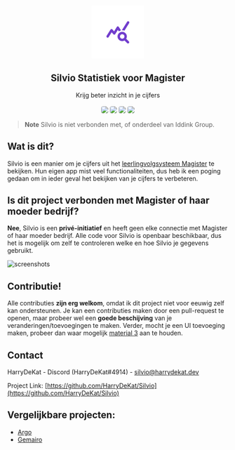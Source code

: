 <div align="center">
  <a href="https://github.com/HarryDeKat/Silvio">
    <img src="/android/app/src/main/res/mipmap-xxxhdpi/ic_launcher_foreground.png" alt="Logo" width="120" height="120">
  </a>

  <h2 align="center">Silvio Statistiek voor Magister</h3>

  <p align="center">
    Krijg beter inzicht in je cijfers
    <br><br>
    <a href="https://flutter.dev/"><img style="border-radius: 4px;" src="https://img.shields.io/badge/Flutter-02569B?style=for-the-badge&amp;logo=flutter&amp;logoColor=white"></a>
    <a href="https://apps.apple.com/us/app/silvio-voor-magister/id6449495003"><img style="border-radius: 4px;"src="https://img.shields.io/badge/App_Store-0D96F6?style=for-the-badge&amp;logo=app-store&amp;logoColor=white"></a>
    <a href="https://play.google.com/store/apps/details?id=dev.harrydekat.silvio"><img style="border-radius: 4px;" src="https://img.shields.io/badge/Google_Play-414141?style=for-the-badge&amp;logo=google-play&amp;logoColor=white"></a>
    <a href="https://github.com/HarryDeKat/Silvio/issues/new/choose"><img style="border-radius: 4px;" src="https://img.shields.io/badge/Maak%20een%20suggestie-713DCD.svg?style=for-the-badge&amp;logo=github&amp;logoColor=white"></a>
  </p>
</div>

> **Note**
> Silvio is niet verbonden met, of onderdeel van Iddink Group.

## Wat is dit?

Silvio is een manier om je cijfers uit het [leerlingvolgsysteem Magister](https://magister.nl) te bekijken. Hun eigen app mist veel functionaliteiten, dus heb ik een poging gedaan om in ieder geval het bekijken van je cijfers te verbeteren. 

## Is dit project verbonden met Magister of haar moeder bedrijf?

**Nee**, Silvio is een **privé-initiatief** en heeft geen elke connectie met Magister of haar moeder bedrijf. Alle code voor Silvio is openbaar beschikbaar, dus het is mogelijk om zelf te controleren welke en hoe Silvio je gegevens gebruikt. 

![screenshots](https://github.com/HarryDeKat/Silvio/assets/96647011/b8a7b276-47f6-4a9d-a9ae-3b0d7920244f)

## Contributie!

Alle contributies **zijn erg welkom**, omdat ik dit project niet voor eeuwig zelf kan ondersteunen. Je kan een contributies maken door een pull-request te openen, maar probeer wel een **goede beschijving** van je veranderingen/toevoegingen te maken. Verder, mocht je een UI toevoeging maken, probeer dan waar mogelijk [material 3](https://m3.material.io/) aan te houden.

## Contact

HarryDeKat - Discord (HarryDeKat#4914) - [silvio@harrydekat.dev](mailto:silvio@harrydekat.dev)

Project Link: [https://github.com/HarryDeKat/Silvio](https://github.com/HarryDeKat/Silvio)

## Vergelijkbare projecten:
* [Argo](https://argo-magister.nl)
* [Gemairo](https://gemairo.nl)

